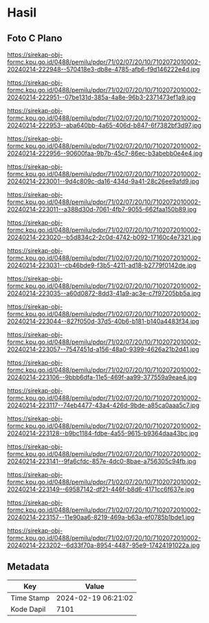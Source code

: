 # Hasil

## Foto C Plano

https://sirekap-obj-formc.kpu.go.id/0488/pemilu/pdpr/71/02/07/20/10/7102072010002-20240214-222948--570418e3-db8e-4785-afb6-f9d146222e4d.jpg

https://sirekap-obj-formc.kpu.go.id/0488/pemilu/pdpr/71/02/07/20/10/7102072010002-20240214-222951--07be131d-385a-4a8e-96b3-2371473ef1a9.jpg

https://sirekap-obj-formc.kpu.go.id/0488/pemilu/pdpr/71/02/07/20/10/7102072010002-20240214-222953--aba640bb-4a65-406d-b847-6f7382bf3d97.jpg

https://sirekap-obj-formc.kpu.go.id/0488/pemilu/pdpr/71/02/07/20/10/7102072010002-20240214-222956--90600faa-9b7b-45c7-86ec-b3abebb0e4e4.jpg

https://sirekap-obj-formc.kpu.go.id/0488/pemilu/pdpr/71/02/07/20/10/7102072010002-20240214-223001--9d4c809c-da16-434d-9a41-28c26ee9afd9.jpg

https://sirekap-obj-formc.kpu.go.id/0488/pemilu/pdpr/71/02/07/20/10/7102072010002-20240214-223011--a388d30d-7061-4fb7-9055-662faa150b89.jpg

https://sirekap-obj-formc.kpu.go.id/0488/pemilu/pdpr/71/02/07/20/10/7102072010002-20240214-223020--b5d834c2-2c0d-4742-b092-17160c4e7321.jpg

https://sirekap-obj-formc.kpu.go.id/0488/pemilu/pdpr/71/02/07/20/10/7102072010002-20240214-223031--cb46bde9-f3b5-4211-ad18-b2779f0142de.jpg

https://sirekap-obj-formc.kpu.go.id/0488/pemilu/pdpr/71/02/07/20/10/7102072010002-20240214-223035--a60d0872-8dd3-41a9-ac3e-c7f97205bb5a.jpg

https://sirekap-obj-formc.kpu.go.id/0488/pemilu/pdpr/71/02/07/20/10/7102072010002-20240214-223044--827f050d-37d5-40b6-b181-b140a4483f34.jpg

https://sirekap-obj-formc.kpu.go.id/0488/pemilu/pdpr/71/02/07/20/10/7102072010002-20240214-223057--7547451d-a156-48a0-9399-4626a21b2d41.jpg

https://sirekap-obj-formc.kpu.go.id/0488/pemilu/pdpr/71/02/07/20/10/7102072010002-20240214-223106--9bbb6dfa-11e5-469f-aa99-377559a9eae4.jpg

https://sirekap-obj-formc.kpu.go.id/0488/pemilu/pdpr/71/02/07/20/10/7102072010002-20240214-223117--74eb4477-43a4-426d-9bde-a85ca0aaa5c7.jpg

https://sirekap-obj-formc.kpu.go.id/0488/pemilu/pdpr/71/02/07/20/10/7102072010002-20240214-223128--b9bc1184-fdbe-4a55-9615-b9364daa43bc.jpg

https://sirekap-obj-formc.kpu.go.id/0488/pemilu/pdpr/71/02/07/20/10/7102072010002-20240214-223141--9fa6cfdc-857e-4dc0-8bae-a756305c94fb.jpg

https://sirekap-obj-formc.kpu.go.id/0488/pemilu/pdpr/71/02/07/20/10/7102072010002-20240214-223149--69587142-df21-446f-b8d6-4171cc6f637e.jpg

https://sirekap-obj-formc.kpu.go.id/0488/pemilu/pdpr/71/02/07/20/10/7102072010002-20240214-223157--11e90aa6-8219-469a-b63a-ef0785b1bde1.jpg

https://sirekap-obj-formc.kpu.go.id/0488/pemilu/pdpr/71/02/07/20/10/7102072010002-20240214-223202--6d33f70a-8954-4487-95e9-17424191022a.jpg


## Metadata

| Key        | Value               |
| ---------- | ------------------- |
| Time Stamp | 2024-02-19 06:21:02 |
| Kode Dapil | 7101                |



